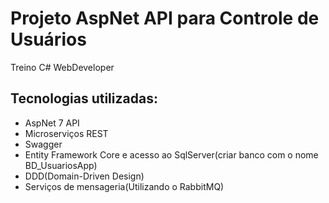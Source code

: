 # Projeto AspNet API para Controle de Usuários
Treino C# WebDeveloper 

## Tecnologias utilizadas:

* AspNet 7 API
* Microserviços REST
* Swagger
* Entity Framework Core e acesso ao SqlServer(criar banco com o nome BD_UsuariosApp)
* DDD(Domain-Driven Design)
* Serviços de mensageria(Utilizando o RabbitMQ)